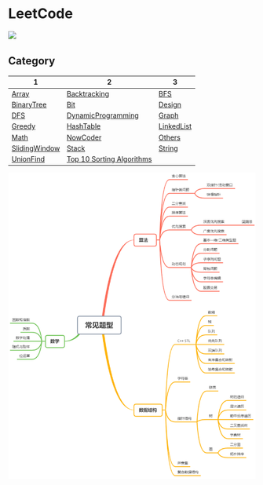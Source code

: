 # LeetCode


![](https://img.shields.io/badge/LeetCode-C%2B%2B-yellow)

## Category

| 1 | 2 | 3 |
| ----------------------------------------------------------- | ---- | ---- |
| [Array](./Array) | [Backtracking](./Backtracking) | [BFS](./BFS) |
| [BinaryTree](./BinaryTree) | [Bit](./Bit) | [Design](./Design) |
| [DFS](./DFS) | [DynamicProgramming](./DynamicProgramming) | [Graph](./Graph) |
| [Greedy](./Greedy) | [HashTable](./HashTable) |                                  [LinkedList](./LinkedList)|
| [Math](./Math) | [NowCoder](./NowCoder) | [Others](./Others) |
| [SlidingWindow](./SlidingWindow) | [Stack](./Stack) | [String](./String) |
| [UnionFind](./UnionFind) | [Top 10 Sorting Algorithms](./Top10SortAlgo) |                            |

<img src="./Others/overview.png" alt="overview" style="zoom: 80%;" />

